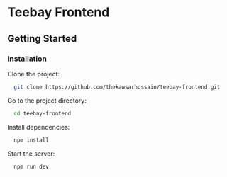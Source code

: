 # Teebay Frontend

## Getting Started

### Installation

Clone the project:

```bash
  git clone https://github.com/thekawsarhossain/teebay-frontend.git
```

Go to the project directory:

```bash
  cd teebay-frontend
```

Install dependencies:

```bash
  npm install
```

Start the server:

```bash
  npm run dev
```